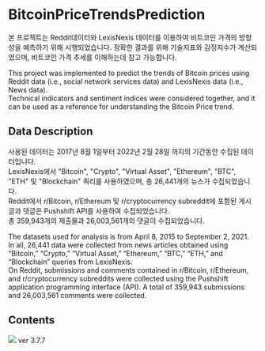 # BitcoinPriceTrendsPrediction
본 프로젝트는 Reddit데이터와 LexisNexis 데이터를 이용하여 비트코인 가격의 방향성을 예측하기 위해 시행되었습니다.
정확한 결과를 위해 기술지표와 감정지수가 계산되었으며, 비트코인 가격 추세를 이해하는데 참고 가능합니다.
  
This project was implemented to predict the trends of Bitcoin prices using Reddit data (i.e., social network services data) and LexisNexis data (i.e., News data).  
Technical indicators and sentiment indices were considered together, and it can be used as a reference for understanding the Bitcoin Price trend.

## Data Description
사용된 데이터는 2017년 8월 1일부터 2022년 2월 28일 까지의 기간동안 수집된 데이터입니다.  
LexisNexis에서 "Bitcoin", "Crypto", "Virtual Asset", "Ethereum", "BTC", "ETH" 및 "Blockchain" 쿼리를 사용하였으며, 총 26,441개의 뉴스가 수집되었습니다.  
Reddit에서 r/Bitcoin, r/Ethereum 및 r/cryptocurrency subreddit에 포함된 게시글과 댓글은 Pushshift API를 사용하여 수집되었습니다.  
총 359,943개의 제출물과 26,003,561개의 댓글이 수집되었습니다.  
  
The datasets used for analysis is from April 8, 2015 to September 2, 2021.  
In all, 26,441 data were collected from news articles obtained using “Bitcoin,” “Crypto,” “Virtual Asset,” “Ethereum,” “BTC,” “ETH,” and “Blockchain” queries from LexisNexis.  
On Reddit, submissions and comments contained in r/Bitcoin, r/Ethereum, and r/cryptocurrency subreddits were collected using the Pushshift application programming interface (API). A total of 359,943 submissions and 26,003,561 comments were collected.  

## Contents
<img src="https://img.shields.io/badge/Python-3776AB?style=plastic&logo=Python&logoColor=white">
ver 3.7.7

